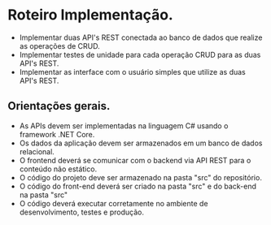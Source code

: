 # Roteiro Implementação.
* Implementar duas API's REST conectada ao banco de dados que realize as operações de CRUD.
* Implementar testes de unidade para cada operação CRUD para as duas API's REST.
* Implementar as interface com o usuário simples que utilize as duas API's REST.

## Orientações gerais.
* As APIs devem ser implementadas na linguagem C# usando o framework .NET Core.
* Os dados da aplicação devem ser armazenados em um banco de dados relacional.
* O frontend deverá se comunicar com o backend via API REST para o conteúdo não estático.
* O código do projeto deve ser armazenado na pasta "src" do repositório.
* O código do front-end deverá ser criado na pasta "src" e do back-end na pasta "src"
* O código deverá executar corretamente no ambiente de desenvolvimento, testes e produção.



